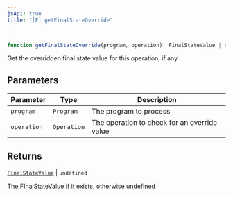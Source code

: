 ```yaml
---
jsApi: true
title: "[F] getFinalStateOverride"

---
```

```ts
function getFinalStateOverride(program, operation): FinalStateValue | undefined
```

Get the overridden final state value for this operation, if any

## Parameters

| Parameter | Type | Description |
| ------ | ------ | ------ |
| `program` | `Program` | The program to process |
| `operation` | `Operation` | The operation to check for an override value |

## Returns

[`FinalStateValue`](../enumerations/FinalStateValue.md) \| `undefined`

The FInalStateValue if it exists, otherwise undefined
